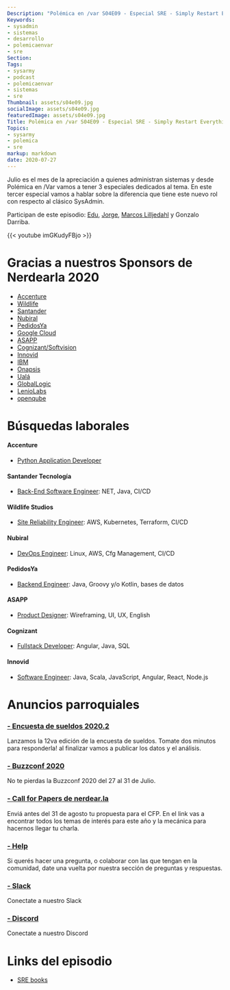 ```yaml
---
Description: "Polémica en /var S04E09 - Especial SRE - Simply Restart Everything"
Keywords:
- sysadmin 
- sistemas
- desarrollo
- polemicaenvar
- sre
Section: 
Tags:
- sysarmy
- podcast
- polemicaenvar
- sistemas
- sre
Thumbnail: assets/s04e09.jpg
socialImage: assets/s04e09.jpg
featuredImage: assets/s04e09.jpg
Title: Polémica en /var S04E09 - Especial SRE - Simply Restart Everything
Topics:
- sysarmy
- polemica
- sre
markup: markdown
date: 2020-07-27
---
```


Julio es el mes de la apreciación a quienes administran sistemas y desde Polémica en /Var vamos a tener 3 especiales dedicados al tema. En este tercer especial vamos a hablar sobre la diferencia que tiene este nuevo rol con respecto al clásico SysAdmin.

Participan de este episodio: [Edu](https://twitter.com/jedux), [Jorge](https://twitter.com/ar_jorge1987), [Marcos Lilljedahl](https://twitter.com/marcosnils) y Gonzalo Darriba.

<!--more-->

{{< youtube imGKudyFBjo >}}

# Gracias a nuestros Sponsors de Nerdearla 2020
- [Accenture](https://sysar.my/accenture)
- [Wildlife](https://sysar.my/wildlife)
- [Santander](https://sysar.my/santander)
- [Nubiral](https://sysar.my/nubiral)
- [PedidosYa](https://sysar.my/pedidosya)
- [Google Cloud](https://sysar.my/googlecloud)
- [ASAPP](https://sysar.my/asapp)
- [Cognizant/Softvision](https://sysar.my/cognizant)
- [Innovid](https://sysar.my/innovid)
- [IBM](https://sysar.my/ibm)
- [Onapsis](https://sysar.my/onapsis)
- [Ualá](https://sysar.my/uala)
- [GlobalLogic](https://sysar.my/globallogic)
- [LenioLabs](https://sysar.my/leniolabs)
- [openqube](https://sysar.my/openqube)


# Búsquedas laborales

#### Accenture
- [Python Application Developer](https://sysar.my/gH56Ej)

#### Santander Tecnología 
- [Back-End Software Engineer](https://sysar.my/G8CiWw): NET, Java, CI/CD

#### Wildlife Studios
- [Site Reliability Engineer](https://sysar.my/jutKOI): AWS, Kubernetes, Terraform, CI/CD

#### Nubiral
- [DevOps Engineer](https://sysar.my/MUcut8): Linux, AWS, Cfg Management, CI/CD

#### PedidosYa
- [Backend Engineer](https://sysar.my/xNLrxL): Java, Groovy y/o Kotlin, bases de datos

#### ASAPP
- [Product Designer](https://sysar.my/ojQ9Uu): Wireframing, UI, UX, English		

#### Cognizant
- [Fullstack Developer](https://sysar.my/fhwlBG): Angular, Java, SQL		

#### Innovid	
- [Software Engineer](https://sysar.my/UGKByk):	Java, Scala, JavaScript, Angular, React, Node.js


# Anuncios parroquiales

### [- Encuesta de sueldos 2020.2 ](https://sysar.my/encuestablog)
Lanzamos la 12va edición de la encuesta de sueldos. Tomate dos minutos para responderla! al finalizar vamos a publicar los datos y el análisis.

### [- Buzzconf 2020](https://buzzconf.org/)
No te pierdas la Buzzconf 2020 del 27 al 31 de Julio.

### [- Call for Papers de nerdear.la ](https://sysar.my/cfp)
Enviá antes del 31 de agosto tu propuesta para el CFP. En el link vas a encontrar todos los temas de interés para este año y la mecánica para hacernos llegar tu charla.

### [- Help](https://sysarmy.com/help)
Si querés hacer una pregunta, o colaborar con las que tengan en la comunidad, date una vuelta por nuestra sección de preguntas y respuestas.

### [- Slack](https://sysar.my/slack)
Conectate a nuestro Slack

### [- Discord](https://sysar.my/discord)
Conectate a nuestro Discord

# Links del episodio

- [SRE books](https://sre.google/books/)

